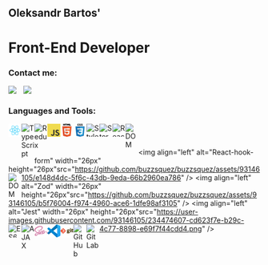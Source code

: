 ## Oleksandr Bartos'

# Front-End Developer

### Contact me:

[<img align="left"  width="30px" src="https://user-images.githubusercontent.com/93146105/166655312-040be534-99a3-4c68-a3c0-51120ee1c9a8.png" />][mail][<img align="left"  width="30px" src="https://user-images.githubusercontent.com/93146105/166655019-e66488ca-75fb-4e01-b101-6600df266b13.png" />][telegram]

<br />

### Languages and Tools:

<img align="left" alt="React" width="26px" src="https://raw.githubusercontent.com/github/explore/80688e429a7d4ef2fca1e82350fe8e3517d3494d/topics/react/react.png" />
<img align="left" alt="TypeScript" width="26px" src="https://user-images.githubusercontent.com/93146105/166652865-25694edd-1671-4e89-995b-39fddfdc5186.png" />
<img align="left" alt="Redux" width="26px" src="https://user-images.githubusercontent.com/93146105/196131814-f0762548-9181-45cb-b325-52c1e8c48285.png" />
<img align="left" alt="JavaScript" width="26px" src="https://raw.githubusercontent.com/github/explore/80688e429a7d4ef2fca1e82350fe8e3517d3494d/topics/javascript/javascript.png" />
<img align="left" alt="HTML5" width="26px" src="https://raw.githubusercontent.com/github/explore/80688e429a7d4ef2fca1e82350fe8e3517d3494d/topics/html/html.png" />
<img align="left" alt="CSS3" width="26px" src="https://raw.githubusercontent.com/github/explore/80688e429a7d4ef2fca1e82350fe8e3517d3494d/topics/css/css.png" />
<img align="left" alt="Styled components" width="26px" height="26px"src="https://user-images.githubusercontent.com/93146105/234473891-0520d21b-d041-4afb-93d7-d9713cd715a9.svg" />
<img align="left" alt="Storybook" width="26px" height="26px"src="https://user-images.githubusercontent.com/93146105/234474149-ec1e77ab-dc45-48d9-8e77-39217a796e8c.svg" />
<img align="left" alt="React-hook-form" width="26px" height="26px"src="https://github.com/buzzsquez/buzzsquez/assets/93146105/e148d4dc-5f6c-43db-9eda-66b2960ea786" />
<img align="left" alt="DOM" width="26px" src="https://user-images.githubusercontent.com/93146105/166656696-d4a33546-8c6e-4d28-9d46-2a6de8c6313e.png" />

<br />
<br />

<img align="left" alt="React-hook-form" width="26px" height="26px"src="https://github.com/buzzsquez/buzzsquez/assets/93146105/e148d4dc-5f6c-43db-9eda-66b2960ea786" />
<img align="left" alt="DOM" width="26px" src="https://user-images.githubusercontent.com/93146105/166656696-d4a33546-8c6e-4d28-9d46-2a6de8c6313e.png" />
<img align="left" alt="Zod" width="26px" height="26px"src="https://github.com/buzzsquez/buzzsquez/assets/93146105/b5f76004-f974-4960-ace6-1dfe98af3105" />
<img align="left" alt="Jest" width="26px" height="26px"src="https://user-images.githubusercontent.com/93146105/234474607-cd623f7e-b29c-4c77-8898-e69f7f44cdd4.png" />
<img align="left" alt="ES6" width="26px" height="26px" src="https://user-images.githubusercontent.com/93146105/166651766-9ad40c8d-17c6-4096-815c-cecd15ea1e5b.png" />
<img align="left" alt="AJAX" width="26px" src="https://user-images.githubusercontent.com/93146105/166657118-08cf1d74-7510-47c1-8e35-b53bbb9eba7f.png" />
<img align="left" alt="Sass" width="26px" src="https://raw.githubusercontent.com/github/explore/80688e429a7d4ef2fca1e82350fe8e3517d3494d/topics/sass/sass.png" />
<img align="left" alt="Visual Studio Code" width="26px" src="https://raw.githubusercontent.com/github/explore/80688e429a7d4ef2fca1e82350fe8e3517d3494d/topics/visual-studio-code/visual-studio-code.png" />
<img align="left" alt="Git" width="26px" src="https://raw.githubusercontent.com/github/explore/80688e429a7d4ef2fca1e82350fe8e3517d3494d/topics/git/git.png" />
<img align="left" alt="GitHub" width="26px" src="https://user-images.githubusercontent.com/93146105/166658216-a6188b67-549d-44af-81c6-17f8e44966c3.svg" />
<img align="left" alt="GitLab" width="26px" src="https://user-images.githubusercontent.com/93146105/234473378-25c3944a-70dc-45fe-86bc-ee6fe8e073a8.svg" />

<br />
<br />

[mail]: mailto:buzzsquez@gmail.com
[telegram]:https://t.me/Buzzsquez

<!---
buzzsquez/buzzsquez is a ✨ special ✨ repository because its `README.md` (this file) appears on your GitHub profile.
You can click the Preview link to take a look at your changes.
--->
